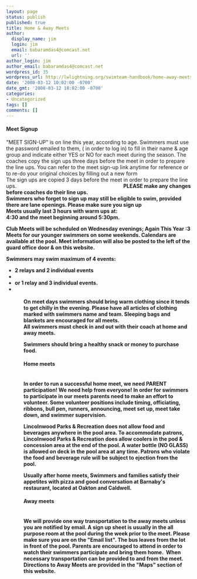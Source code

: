 ```yaml
---
layout: page
status: publish
published: true
title: Home & Away Meets
author:
  display_name: jim
  login: jim
  email: babaramdas4@comcast.net
  url: ''
author_login: jim
author_email: babaramdas4@comcast.net
wordpress_id: 35
wordpress_url: http://lwlightning.org/swimteam-handbook/home-away-meets/
date: '2008-03-12 10:02:00 -0700'
date_gmt: '2008-03-12 18:02:00 -0700'
categories:
- Uncategorized
tags: []
comments: []
---
```

#### Meet Signup

"MEET SIGN-UP" is on line this year, according to age.
Swimmers must use the password emailed to them, ( in order to log in) to fill in their name &amp; age group and indicate either YES or NO for each meet during the season. The coaches copy the sign ups three days before the meet in order to prepare the line ups. You can refer to the meet sign-up link anytime for reference or to re-do your original choices by filling out a new form<br />
The sign ups are copied 3 days before the meet in order to prepare the line ups.&nbsp;&nbsp;&nbsp;&nbsp;&nbsp;&nbsp;&nbsp;&nbsp;&nbsp;&nbsp;&nbsp;&nbsp;&nbsp;&nbsp;&nbsp;&nbsp;&nbsp;&nbsp;&nbsp;&nbsp;&nbsp;&nbsp;&nbsp;&nbsp;&nbsp;&nbsp;&nbsp;&nbsp; &nbsp; &nbsp; &nbsp;&nbsp; &nbsp; &nbsp;&nbsp; &nbsp; &nbsp;&nbsp; &nbsp; &nbsp; &nbsp; &nbsp; &nbsp; &nbsp; &nbsp; &nbsp; &nbsp; &nbsp; &nbsp; &nbsp; &nbsp; &nbsp; <strong>PLEASE make any changes before coaches do their line ups<strong>.<br />
Swimmers who forget to sign up may still be eligible to swim, provided there are lane openings. Please make sure you sign up<br />
Meets usually last 3 hours with warm ups at:<br />
4:30 and the meet beginning around 5:30pm.</p>
<p>Club Meets will be scheduled on Wednesday evenings; <strong>Again This Year :3 Meets for our younger swimmers on some weekends. <strong>Calendars are available at the pool. Meet information will also be posted to the left of the guard office door &amp; on this website.</p>
<p>Swimmers may swim maximum of 4 events:</p>
<ul>
<li>2 relays and 2 individual events<li>
<li>or 1 relay and 3 individual events.<li><br />
<ul><br />
On meet days swimmers should bring warm clothing since it tends to get chilly in the evening. Please have all articles of clothing marked with swimmers name and team. Sleeping bags and blankets are encouraged for all meets.<br />
All swimmers must check in and out with their coach at home and away meets.</p>
<p>Swimmers should bring a healthy snack or money to purchase food.</p>
<h4>Home meets<h4><br />
In order to run a successful home meet, we need PARENT participation! We need help from everyone! In order for swimmers to participate in our meets parents need to make an effort to volunteer. Some volunteer positions include timing, officiating, ribbons, bull pen, runners, announcing, meet set up, meet take down, and swimmer supervision.</p>
<p>Lincolnwood Parks &amp; Recreation does not allow food and beverages anywhere in the pool area. To accommodate patrons, Lincolnwood Parks &amp; Recreation does allow coolers in the pod &amp; concession area at the end of the pool. A water bottle (NO GLASS) is allowed on deck in the pool area at any time. Patrons who violate the food and beverage rule will be subject to ejection from the pool.</p>
<p>Usually after home meets, Swimmers and families satisfy their appetites with pizza and good conversation at Barnaby's restaurant, located at Oakton and Caldwell.</p>
<h4>Away meets<h4><br />
We will provide one way transportation to the away meets unless you are notified by email. A sign up sheet is usually in the all purpose room at the pool during the week prior to the meet. Please make sure you are on the "Email list". The bus leaves from the lot in front of the pool. Parents are encouraged to attend in order to watch their swimmers participate and bring them home.&nbsp; When necessary transportation can be provided to and from the meet. &nbsp; Directions to Away Meets are provided in the "Maps" section of this website.</p>
